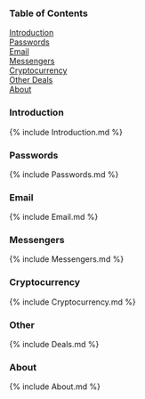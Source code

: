 ### Table of Contents  
[Introduction](#introduction)  
[Passwords](#passwords)  
[Email](#email)  
[Messengers](#messengers)  
[Cryptocurrency](#cryptocurrency)  
[Other Deals](#other)    
[About](#about)  

### Introduction  
{% include Introduction.md %}

### Passwords  
{% include Passwords.md %}

### Email  
{% include Email.md %}

### Messengers  
{% include Messengers.md %}

### Cryptocurrency  
{% include Cryptocurrency.md %}

### Other  
{% include Deals.md %}

### About  
{% include About.md %}
